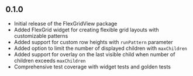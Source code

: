 ## 0.1.0

* Initial release of the FlexGridView package
* Added FlexGrid widget for creating flexible grid layouts with customizable patterns
* Added support for custom row heights with `runPattern` parameter
* Added option to limit the number of displayed children with `maxChildren`
* Added support for overlay on the last visible child when number of children exceeds `maxChildren`
* Comprehensive test coverage with widget tests and golden tests